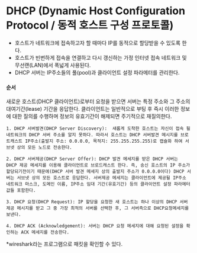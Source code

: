 # DHCP (Dynamic Host Configuration Protocol / 동적 호스트 구성 프로토콜)

* 호스트가 네트워크에 접속하고자 할 때마다 IP를 동적으로 할당받을 수 있도록 한다.
* 호스트가 빈번하게 접속을 연결하고 다시 갱신하는 가정 인터넷 접속 네트워크 및 무선랜(LAN)에서 폭넓게 사용된다.
* DHCP 서버는 IP주소들의 풀(pool)과 클라이언트 설정 파라메터를 관리한다. 

#### 순서
새로운 호스트(DHCP 클라이언트)로부터 요청을 받으면 서버는 특정 주소와 그 주소의 대여기간(lease) 기간을 응답한다. 클라이언트는 일반적으로 부팅 후 즉시 이러한 정보에 대한 질의를 수행하며 정보의 유효기간이 해제되면 주기적으로 재질의한다.

	1. DHCP 서버발견(DHCP Server Discovery):  새롭게 도착한 호스트는 자신이 접속 될 네트워크의 DHCP 서버 주소를 알지 못하다. 따라서 호스트는 DHCP 서버발견 메시지를 브로트캐스트 IP주소(출발지 주소: 0.0.0.0, 목적지: 255.255.255.255)로 캡슐화 하여 서브넷 상의 모든 노드로 전송한다.

	2. DHCP 서버제공(DHCP Server Offer): DHCP 발견 메세지를 받은 DHCP 서버는  DHCP 제공 메세지를 이용해 클라이언트로 브로드캐스트 한다. 즉, 송신 호스트의 IP 주소가 할당되기전이기 때문에(DHCP 서버 발견 메세지 상의 출발지 주소가 0.0.0.0이다) DHCP 서버는 서브넷 상의 모든 호스트로 응답한다. 서버제공 메세지는 클라이언트에 제공될 IP주소 네트워크 마스크, 도메인 이름, IP주소 임대 기간(유효기간) 등의 클라이언트 설정 파라메터 값들 포함한다.

	3. DHCP 요청(DHCP Request): IP 할당을 요청한 새 호스트는 하나 이상의 DHCP 서버 제공 메시지를 받고 그 중 가장 최적의 서버를 선택한 후, 그 서버측으로 DHCP요청메세지를 보낸다.

	4. DHCP ACK (Acknowledgement): 서버는 DHCP 요청 메세지에 대해 요청된 설정을 확인하는 ACK 메세지를 전송한다.


*wireshark라는 프로그램으로 패킷을 확인할 수 있다.
